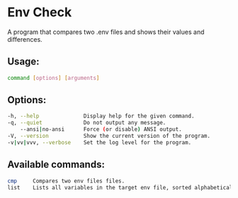 # Env Check
A program that compares two .env files and shows their values and differences.

## Usage:
```sh
command [options] [arguments]
```

## Options:
```sh
-h, --help              Display help for the given command.
-q, --quiet             Do not output any message.
    --ansi|no-ansi      Force (or disable) ANSI output.
-V, --version           Show the current version of the program.
-v|vv|vvv, --verbose    Set the log level for the program.
```

## Available commands:
```sh
cmp     Compares two env files files.
list    Lists all variables in the target env file, sorted alphabetically.
```
